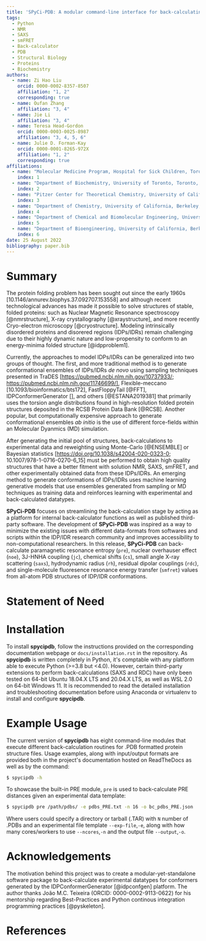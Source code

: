 ```yaml
---
title: 'SPyCi-PDB: A modular command-line interface for back-calculating experimental datatypes of protein structures.'
tags:
  - Python
  - NMR
  - SAXS
  - smFRET
  - Back-calculator
  - PDB
  - Structural Biology
  - Proteins
  - Biochemistry
authors:
  - name: Zi Hao Liu
    orcid: 0000-0002-8357-8507
    affiliation: "1, 2"
    corresponding: true
  - name: Oufan Zhang
    affiliation: "3, 4"
  - name: Jie Li
    affiliation: "3, 4"
  - name: Teresa Head-Gordon
    orcid: 0000-0003-0025-8987
    affiliation: "3, 4, 5, 6"
  - name: Julie D. Forman-Kay
    orcid: 0000-0001-8265-972X
    affiliation: "1, 2"
    corresponding: true
affiliations:
  - name: "Molecular Medicine Program, Hospital for Sick Children, Toronto, Ontario M5G 0A4, Canada"
    index: 1
  - name: "Department of Biochemistry, University of Toronto, Toronto, Ontario, M5S 1A8, Canada"
    index: 2
  - name: "Pitzer Center for Theoretical Chemistry, University of California, Berkeley, California 94720-1460, USA"
    index: 3
  - name: "Department of Chemistry, University of California, Berkeley, California 94720-1460, USA"
    index: 4
  - name: "Department of Chemical and Biomolecular Engineering, University of California, Berkeley, California 94720-1462, USA"
    index: 5
  - name: "Department of Bioengineering, University of California, Berkeley, California 94720-1762, USA"
    index: 6
date: 25 August 2022
bibliography: paper.bib
---
```


# Summary

The protein folding problem has been sought out since the early 1960s [10.1146/annurev.biophys.37.092707.153558] and although
recent technological advances has made it possible to solve structures of stable, folded proteins: such as Nuclear Magnetic
Resonance spectroscopy [@nmrstructure], X-ray crystallography [@xraystructure], and more recently Cryo-electron microscopy 
[@cryostructure]. Modeling intrinsically disordered proteins and disorered regions (IDPs/IDRs) remain challenging due to
their highly dynamic nature and low-propensity to conform to an energy-minima folded structure [@idpproblem1].

Currently, the approaches to model IDPs/IDRs can be generalized into two groups of thought. The first, and more traditional
method is to generate conformational ensembles of IDPs/IDRs *de novo* using sampling techniques presented in TraDES [https://pubmed.ncbi.nlm.nih.gov/10737933/; https://pubmed.ncbi.nlm.nih.gov/11746699/],
Flexible-meccano [10.1093/bioinformatics/bts172], FastFloppyTail [@FFT], IDPConformerGenerator [], and others [@ESTANA2019381] that primarily uses the torsion angle distributions
found in high-resolution folded protein structures deposited in the RCSB Protein Data Bank [@RCSB]. Another popular, but computationally
expensive approach to generate conformational ensembles *ab initio* is the use of different force-fields within an Molecular Dyanmics (MD)
simulation.

After generating the initial pool of structures, back-calculations to experimental data and reweighting using Monte-Carlo [@ENSEMBLE]
or Bayesian statistics [https://doi.org/10.1038/s42004-020-0323-0; 10.1007/978-1-0716-0270-6_15] must be performed to obtain
high quality structures that have a better fitment with solution NMR, SAXS, smFRET, and other experimentally obtained data from these IDPs/IDRs.
An emerging method to generate conformations of IDPs/IDRs uses machine learning generative models that use ensembles generated 
from sampling or MD techniques as training data and reinforces learning with experimental and back-calculated datatypes.

**SPyCi-PDB** focuses on streamlining the back-calculation stage by acting as a platform for internal back-calculator functions as well as
published third-party software. The development of **SPyCi-PDB** was inspired as a way to minimize the existing issues with different
data-formats from softwares and scripts within the IDP/IDR research community and improves accessibility to non-computational researchers.
In this release, **SPyCi-PDB** can back-calculate paramagnetic resonance entropy (`pre`), nuclear overhauser effect (`noe`), 3J-HNHA coupling (`jc`),
chemical shifts (`cs`), small angle X-ray scattering (`saxs`), hydrodynamic radius (`rh`), residual dipolar couplings (`rdc`), and single-molecule 
fluoresence resonance energy transfer (`smfret`) values from all-atom PDB structures of IDP/IDR conformations.

# Statement of Need




# Installation

To install **spycipdb**, follow the instructions provided on the corresponding documentation
webpage or `docs/installation.rst` in the repository. As **spycipdb** is written completely in Python,
it's comptable with any platform able to execute Python (>=3.8 but <4.0). However, certain third-party
extensions to perform back-calculations (SAXS and RDC) have only been tested on 64-bit Ubuntu 
18.04.X LTS and 20.04.X LTS, as well as WSL 2.0 on 64-bit Windows 11. It is recommended to read the
detailed installation and troubleshooting documentation before using Anaconda or virtualenv
to install and configure **spycipdb**.

# Example Usage

The current version of **spycipdb** has eight command-line modules that execute different
back-calculation routines for .PDB formatted protein structure files. Usage examples, along
with input/output formats are provided both in the project's documentation hosted on ReadTheDocs
as well as by the command:

```bash
$ spycipdb -h
```

To showcase the built-in PRE module, `pre` is used to back-calculate PRE distances
given an experimental data template:

```bash
$ spycipdb pre /path/pdbs/ -e pdbs_PRE.txt -n 16 -o bc_pdbs_PRE.json
```

Where users could specify a directory or tarball (.TAR) with `N` number of .PDBs and an experimental file
template `--exp-file`,`-e`, along with how many cores/workers to use `--ncores`,`-n` and the output file
`--output`,`-o`.

# Acknowledgements

The motivation behind this project was to create a modular-yet-standalone software package to back-calculate
experimental datatypes for conformers generated by the IDPConformerGenerator [@idpconfgen] platform. The author
thanks João M.C. Teixeira (ORCID: 0000-0002-9113-0622) for his mentorship regarding Best-Practices and Python
continous integration programming practices [@pyskeleton].

# References